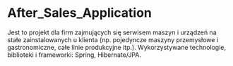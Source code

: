 # After_Sales_Application
Jest to projekt dla firm zajmujących się serwisem maszyn i urządzeń na stałe zainstalowanych u klienta
(np. pojedyncze maszyny przemysłowe i gastronomiczne, całe linie produkcyjne itp.).
Wykorzystywane technologie, biblioteki i frameworki:
Spring, Hibernate/JPA. 
